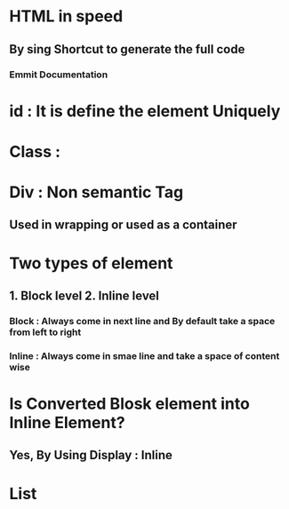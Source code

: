 # HTML in speed
<!-- Emmit -->
## By sing Shortcut to generate the full code
### Emmit Documentation

# id : It is define the element Uniquely
# Class : 

# Div : Non semantic Tag 
## Used in wrapping or used as a container

# Two types of element
## 1. Block level  2. Inline level
### Block : Always come in next line and By default take a space from left to right
### Inline : Always come in smae line and take a space of content wise

# Is Converted Blosk element into Inline Element?
## Yes, By Using Display : Inline

# List